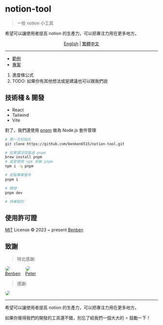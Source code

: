 # notion-tool

> 一些 notion 小工具

希望可以讓使用者提高 notion 的生產力，可以把專注力用在更多地方。

<div align="center">
  <a href="./README.md">English</a>
  <span> | </span>
  <a href="./README.zh-tw.md">繁體中文</a>
</div>
<hr />

- [範例](https://notion-tool.netlify.app/)
- [專案](https://github.com/benben6515/notion-tool)

1. 進度條公式
2. TODO: 如果你有其他想法或是建議也可以跟我們說

## 技術棧 & 開發

- React
- Tailwind
- Vite

對了，我們還使用 [pnpm](https://pnpm.io/) 做為 Node.js 套件管理

```sh
# 第一次初始化
git clone https://github.com/benben6515/notion-tool.git

# 如果還沒安裝過 pnpm
brew install pnpm
# 或是使用 npm 安裝 pnpm
npm i -g pnpm

# 安裝專案套件
pnpm i

# 開發
pnpm dev

# 快樂寫扣
```

## 使用許可證

[MIT](./LICENSE) License © 2023 ~ present [Benben](https://github.com/benben6515)

## 致謝

> 特北感謝:

<div style="display: flex">
  <a href="https://github.com/benben6515" style="margin-right: 1rem">
      <img src="https://avatars.githubusercontent.com/u/61361198?s=40&v=4" style="border-radius: 50%;" />
    <div>Benben</div>
  </a>
  <a href="https://github.com/Peter-Liao-github">
      <img src="https://avatars.githubusercontent.com/u/30005366?s=40&v=4" style="border-radius: 50%;" />
    <div>Peter</div>
  </a>
</div>

> 感謝:

<div style="display: flex">
  <a href="https://github.com/rockyooooooo" style="margin-right: 1rem">
      <img src="https://avatars.githubusercontent.com/u/77043048?s=30&v=4" style="border-radius: 50%;" />
  </a>
</div>

<hr />

希望可以讓使用者提高 notion 的生產力，可以把專注力用在更多地方。

如果你覺得我們的開發的工具還不錯，別忘了給我們一個大大的 ⭐️ 鼓勵一下！
